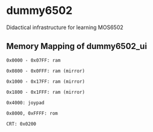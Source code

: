# dummy6502
Didactical infrastructure for learning MOS6502

## Memory Mapping of dummy6502_ui

```
0x0000 - 0x07FF: ram

0x0800 - 0x0FFF: ram (mirror)

0x1000 - 0x17FF: ram (mirror)

0x1800 - 0x1FFF: ram (mirror)

0x4000: joypad

0x8000, 0xFFFF: rom

CRT: 0x0200
```

